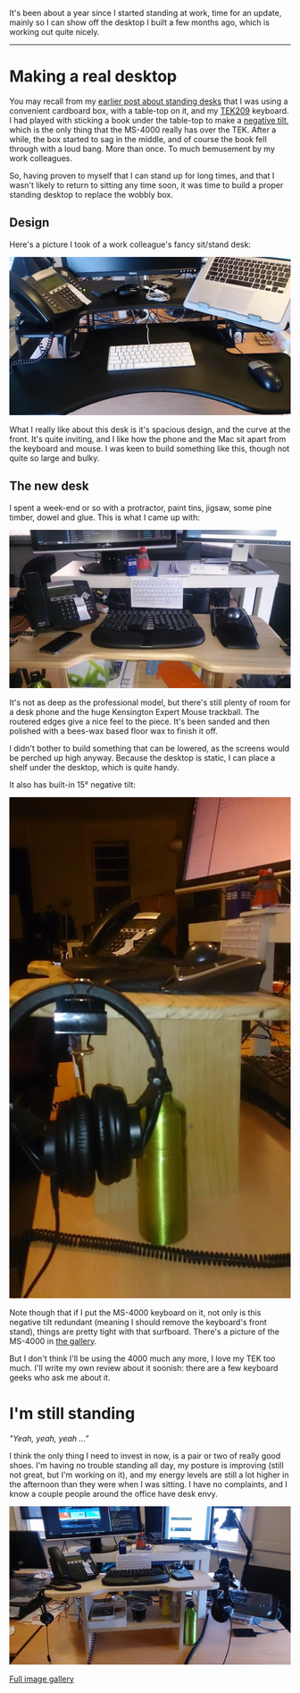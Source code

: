 <!-- 
.. title: Standing Desks update
.. slug: standing-desk-update
.. date: 2016-01-16 21:01:54 UTC+11:00
.. tags: ergonomics,work,StandingDesk,projects
.. category: blog
.. link: 
.. description: A short update on standing at work, with pictures
.. type: text
-->

It's been about a year since I started standing at work, time for an update,
mainly so I can show off the desktop I built a few months ago, which is working
out quite nicely.

<!--TEASER_END -->

----

Making a real desktop
====

You may recall from my
[earlier post about standing desks](/blog/2015/standing-desks.html) that I was
using a convenient cardboard box, with a table-top on it, and my
[TEK209](https://www.trulyergonomic.com) keyboard. I had played with sticking a
book under the table-top to make a
[negative tilt](http://ergo.human.cornell.edu/AHTutorials/typingposture.html),
which is the only thing that the MS-4000 really has over the TEK. After a while,
the box started to sag in the middle, and of course the book fell through with a
loud bang. More than once. To much bemusement by my work colleagues.

So, having proven to myself that I can stand up for long times, and that I
wasn't likely to return to sitting any time soon, it was time to build a proper
standing desktop to replace the wobbly box.


Design
----

Here's a picture I took of a work colleague's fancy sit/stand desk:

![](/pixels/stand-desk/DSC_0007_4.JPG)

What I really like about this desk is it's spacious design, and the curve at the
front. It's quite inviting, and I like how the phone and the Mac sit apart from
the keyboard and mouse. I was keen to build something like this, though not
quite so large and bulky.

The new desk
----

I spent a week-end or so with a protractor, paint tins, jigsaw, some pine
timber, dowel and glue. This is what I came up with:


![](/pixels/stand-desk/DSC_0013_4.JPG)

It's not as deep as the professional model, but there's still plenty of room for
a desk phone and the huge Kensington Expert Mouse trackball. The routered edges
give a nice feel to the piece. It's been sanded and then polished with a
bees-wax based floor wax to finish it off.

I didn't bother to build something that can be lowered, as the screens would be
perched up high anyway. Because the desktop is static, I can place a shelf under
the desktop, which is quite handy.

It also has built-in 15° negative tilt:

![](/pixels/stand-desk/DSC_0011_3.JPG)

Note though that if I put the MS-4000 keyboard on it, not only is this negative
tilt redundant (meaning I should remove the keyboard's front stand), things are
pretty tight with that surfboard. There's a picture of the MS-4000 in
[the gallery](/pixels/stand-desk/).

But I don't think I'll be using the 4000 much any more, I love my TEK too much.
I'll write my own review about it soonish: there are a few keyboard geeks who
ask me about it.

I'm still standing
====

*"Yeah, yeah, yeah &hellip;"*

I think the only thing I need to invest in now, is a pair or two of really good
shoes. I'm having no trouble standing all day, my posture is improving (still
not great, but I'm working on it), and my energy levels are still a lot higher
in the afternoon than they were when I was sitting. I have no complaints, and I
know a couple people around the office have desk envy.

![](/pixels/stand-desk/DSC_0004_3.JPG)

[Full image gallery](/pixels/stand-desk/)
